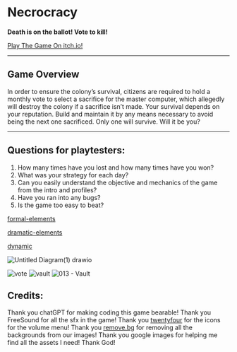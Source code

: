 # Necrocracy

**Death is on the ballot! Vote to kill!**

[Play The Game On itch.io!](https://necrocracy.itch.io/necrocracy-enter-the-ballot)


---

## Game Overview

In order to ensure the colony’s survival, citizens are required to hold a monthly vote to select a sacrifice for the master computer, which allegedly will destroy the colony if a sacrifice isn’t made. Your survival depends on your reputation. Build and maintain it by any means necessary to avoid being the next one sacrificed. Only one will survive. Will it be you?

---
## Questions for playtesters:
1) How many times have you lost and how many times have you won?
2) What was your strategy for each day?
3) Can you easily understand the objective and mechanics of the game from the intro and profiles?
4) Have you ran into any bugs?
5) Is the game too easy to beat?

[formal-elements](https://github.com/Gamedev-Projects-2025/Necrocracy/blob/main/formal-elements.md)

[dramatic-elements](https://github.com/Gamedev-Projects-2025/Necrocracy/blob/main/dramatic-elements.md)

[dynamic](https://github.com/Gamedev-Projects-2025/Necrocracy-Enter-the-ballot/blob/main/dynamic.md)

![Untitled Diagram(1) drawio](https://github.com/user-attachments/assets/7f44f92e-6f9f-4ffa-a2ae-be0ca83bb63e)

![vote](https://github.com/user-attachments/assets/8a491e2f-a35a-44d5-887d-50a59091e901)
![vault](https://github.com/user-attachments/assets/7cf529f4-fc91-4650-a01b-bbb158bd9b32)
![013 - Vault](https://github.com/user-attachments/assets/16199b94-3fbe-4390-b212-48e203174fc9)

## Credits:
Thank you chatGPT for making coding this game bearable!
Thank you FreeSound for all the sfx in the game!
Thank you [twentyfour](https://www.flaticon.com/authors/twentyfour) for the icons for the volume menu!
Thank you [remove.bg](https://www.remove.bg/) for removing all the backgrounds from our images!
Thank you google images for helping me find all the assets I need!
Thank God!
